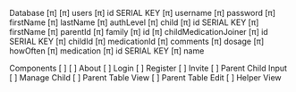 Database [π]
    [π] users
        [π] id SERIAL KEY
        [π] username
        [π] password
        [π] firstName
        [π] lastName
        [π] authLevel
    [π] child
        [π] id SERIAL KEY
        [π] firstName
        [π] parentId
    [π] family
        [π] id
    [π] childMedicationJoiner
        [π] id SERIAL KEY 
        [π] childId
        [π] medicationId
        [π] comments
        [π] dosage
        [π] howOften
    [π] medication
        [π] id SERIAL KEY
        [π] name

Components [ ]
    [ ] About
    [ ] Login
    [ ] Register
    [ ] Invite
    [ ] Parent Child Input
    [ ] Manage Child
    [ ] Parent Table View
    [ ] Parent Table Edit
    [ ] Helper View